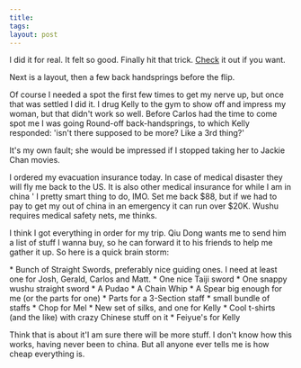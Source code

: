 ```yaml
---
title: 
tags: 
layout: post
---
```

I did it for real.  It felt so good.  Finally hit that trick.  <a href=http://fuzzymonk.homeip.net:8080/video/chris_roundoffbackback.mpg>Check</a> it out if you want.



Next is a layout, then a few back handsprings before the flip.  



Of course I needed a spot the first few times to get my nerve up, but once that was settled I did it.  I drug Kelly to the gym to show off and impress my woman, but that didn't work so well.  Before Carlos had the time to come spot me I was going Round-off back-handsprings, to which Kelly responded: 'isn't there supposed to be more?  Like a 3rd thing?'  



It's my own fault; she would be impressed if I stopped taking her to Jackie Chan movies.



I ordered my evacuation insurance today.  In case of medical disaster they will fly me back to the US.  It is also other medical insurance for while I am in china ' I pretty smart thing to do, IMO.  Set me back $88, but if we had to pay to get my out of china in an emergency it can run over $20K.  Wushu requires medical safety nets, me thinks.



I think I got everything in order for my trip.  Qiu Dong wants me to send him a list of stuff I wanna buy, so he can forward it to his friends to help me gather it up.   So here is a quick brain storm:



 \* Bunch of Straight Swords, preferably nice guiding ones.  I need at least one for Josh, Gerald, Carlos and Matt. 
 \* One nice Taiji sword
 \* One snappy wushu straight sword
 \* A Pudao
 \* A Chain Whip
 \* A Spear big enough for me (or the parts for one)
 \* Parts for a 3-Section staff
 \* small bundle of staffs
 \* Chop for Mel
 \* New set of silks, and one for Kelly
 \* Cool t-shirts (and the like) with crazy Chinese stuff on it
 \* Feiyue's for Kelly



Think that is about it'I am sure there will be more stuff.  I don't know how this works, having never been to china.  But all anyone ever tells me is how cheap everything is.  


